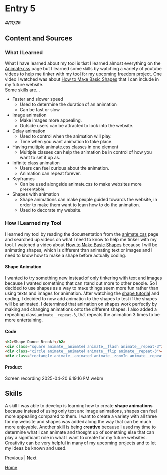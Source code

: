 # Entry 5
##### 4/11/25

## Content and Sources
### What I Learned
What I have learned about my tool is that I learned almost everything on the [Animate.css](https://animate.style/) page but I learned some skills by watching a variety of youtube videos to help me tinker with my tool for my upcoming freedom project. One video I watched was about [How to Make Basic Shapes](https://youtu.be/eaIZciwSI9s?si=61TSPdHFjaKTDwdZ) that I can include in my future website.     
Some skills are...
 * Faster and slower speed
    *    Used to determine the duration of an animation
    *    Can be fast or slow
 * Image animation
    *    Make images more appealing.
    *    Outside users can be attracted to look into the website.      
 * Delay animation
    *    Used to control when the animation will play.
    *    Time when you want animation to take place.       
 * Having multiple animate.css classes in one element
    *    Multiple classes can help the animation be in control of how you want to set it up as.    
 * Infinite class animation
    *    Users can feel curious about the animation.
    *    Animation can repeat forever.   
 * Keyframes
    *    Can be used alongside animate.css to make websites more presentable.    
 * Shapes with animation
    *    Shape animations can make people guided towards the website, in order to make them want to learn how to do the animation.
    *    Used to decorate my website.
### How I Learned my Tool
I learned my tool by reading the documentation from the [animate.css](https://animate.style/#documentation) page and searched up videos on what I need to know to help me tinker with my tool. I watched a video about [How to Make Basic Shapes](https://youtu.be/eaIZciwSI9s?si=61TSPdHFjaKTDwdZ) because I will be animating shapes, which is different than animating text or images and I need to know how to make a shape before actually coding.      

#### Shape Animation
I wanted to try something new instead of only tinkering with text and images because I wanted something that can stand out more to other people. So I decided to use shapes as a way to make things seem more fun rather than using texts and images for animation. After watching the [shape tutorial](https://youtu.be/eaIZciwSI9s?si=61TSPdHFjaKTDwdZ) and coding, I decided to now add animation to the shapes to test if the shapes will be animated. I determined that animation on shapes work perfectly by making and changing animations onto the different shapes. I also added a repeating class,`animate__repeat-3`, that repeats the animation 3 times to be more entertaining.

#### Code
```HTML
<h2>Shape Dance Break!</h2>
<div class="square animate__animated animate__flash animate__repeat-3"></div>
<div class="circle animate__animated animate__flip animate__repeat-3"></div>
<div class="rectangle animate__animated animate__zoomIn animate__repeat-3"></div>
```
#### Product
[Screen recording 2025-04-20 6.19.16 PM.webm](https://github.com/user-attachments/assets/9d645986-9cca-45f3-9fd3-572f9644920c)

## Skills
A skill I was able to develop is learning how to create **shape animations** because instead of using only text and image animations, shapes can feel more appealing compared to them. I want to create a variety with all three for my website and shapes was added along the way that can be much more enjoyable. Another skill is being **creative** because I used my time to determine what I can animate and thought up of something else that can play a significant role in what I want to create for my future websites. Creativity can be very helpful in many of my upcoming projects and to let my ideas be known and used.

[Previous](entry04.md) | [Next](entry06.md)

[Home](../README.md)
